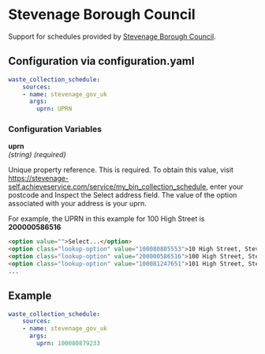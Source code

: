 # Stevenage Borough Council

Support for schedules provided by [Stevenage Borough Council](https://stevenage-self.achieveservice.com/service/my_bin_collection_schedule).

## Configuration via configuration.yaml

```yaml
waste_collection_schedule:
    sources:
    - name: stevenage_gov_uk
      args:
        uprn: UPRN
```

### Configuration Variables

**uprn**  
*(string) (required)*

Unique property reference. This is required. To obtain this value, visit https://stevenage-self.achieveservice.com/service/my_bin_collection_schedule, enter your postcode and Inspect the Select address field. The value of the option associated with your address is your uprn.

For example, the UPRN in this example for 100 High Street is **200000586516**
```html
<option value="">Select...</option>
<option class="lookup-option" value="100080885553">10 High Street, Stevenage</option>
<option class="lookup-option" value="200000586516">100 High Street, Stevenage</option>
<option class="lookup-option" value="100081247651">101 High Street, Stevenage</option>
...
```

## Example

```yaml
waste_collection_schedule:
    sources:
    - name: stevenage_gov_uk
      args:
        uprn: 100080879233
```
